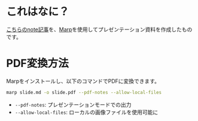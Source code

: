 # これはなに？

[こちらのnote記事](https://note.com/hashiyaman/n/nc83ac8198318)を、[Marp](https://marp.app/)を使用してプレゼンテーション資料を作成したものです。

# PDF変換方法

Marpをインストールし、以下のコマンドでPDFに変換できます。

```bash
marp slide.md -o slide.pdf --pdf-notes --allow-local-files
```

- `--pdf-notes`: プレゼンテーションモードでの出力
- `--allow-local-files`: ローカルの画像ファイルを使用可能に
